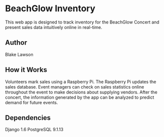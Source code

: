BeachGlow Inventory
===================

This web app is designed to track inventory for the BeachGlow Concert and present sales data intuitively online in real-time.

Author
------
Blake Lawson

How it Works
------------
Volunteers mark sales using a Raspberry Pi. The Raspberry Pi updates the sales database. Event managers can check on sales statistics online throughout the event to make decisions about supplying vendors. After the concert, the information generated by the app can be analyzed to predict demand for future events.

Dependencies
------------
Django 1.6
PostgreSQL 9.1.13